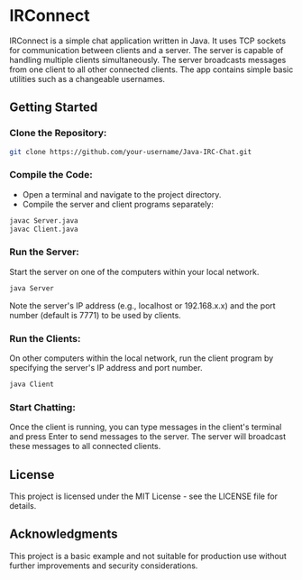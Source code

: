 # IRConnect

IRConnect is a simple chat application written in Java. It uses TCP sockets for communication between clients and a server. The server is capable of handling multiple clients simultaneously. The server broadcasts messages from one client to all other connected clients. The app contains simple basic utilities such as a changeable usernames.

## Getting Started

### Clone the Repository:

```bash
git clone https://github.com/your-username/Java-IRC-Chat.git
```

### Compile the Code:

-   Open a terminal and navigate to the project directory.
-   Compile the server and client programs separately:

```bash
javac Server.java
javac Client.java
```

### Run the Server:

Start the server on one of the computers within your local network.

```bash
java Server
```

Note the server's IP address (e.g., localhost or 192.168.x.x) and the port number (default is 7771) to be used by clients.

### Run the Clients:

On other computers within the local network, run the client program by specifying the server's IP address and port number.

```bash
java Client
```

### Start Chatting:

Once the client is running, you can type messages in the client's terminal and press Enter to send messages to the server. The server will broadcast these messages to all connected clients.

## License

This project is licensed under the MIT License - see the LICENSE file for details.

## Acknowledgments

This project is a basic example and not suitable for production use without further improvements and security considerations.

